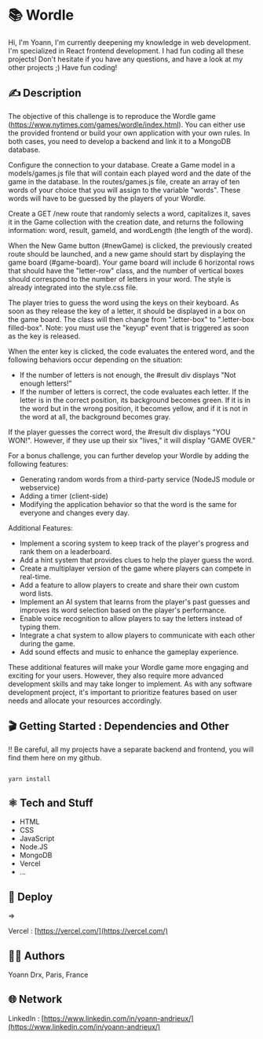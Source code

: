 #  📚 Wordle

Hi,
I'm Yoann, I'm currently deepening my knowledge in web development. I'm specialized in React frontend development.
I had fun coding all these projects!
Don't hesitate if you have any questions, and have a look at my other projects ;)
Have fun coding!

## ✍️ Description 

The objective of this challenge is to reproduce the Wordle game (https://www.nytimes.com/games/wordle/index.html). You can either use the provided frontend or build your own application with your own rules. In both cases, you need to develop a backend and link it to a MongoDB database.

Configure the connection to your database. Create a Game model in a models/games.js file that will contain each played word and the date of the game in the database. In the routes/games.js file, create an array of ten words of your choice that you will assign to the variable "words". These words will have to be guessed by the players of your Wordle.

Create a GET /new route that randomly selects a word, capitalizes it, saves it in the Game collection with the creation date, and returns the following information: word, result, gameId, and wordLength (the length of the word).

When the New Game button (#newGame) is clicked, the previously created route should be launched, and a new game should start by displaying the game board (#game-board). Your game board will include 6 horizontal rows that should have the "letter-row" class, and the number of vertical boxes should correspond to the number of letters in your word. The style is already integrated into the style.css file.

The player tries to guess the word using the keys on their keyboard. As soon as they release the key of a letter, it should be displayed in a box on the game board. The class will then change from ".letter-box" to ".letter-box filled-box". Note: you must use the "keyup" event that is triggered as soon as the key is released.

When the enter key is clicked, the code evaluates the entered word, and the following behaviors occur depending on the situation:

- If the number of letters is not enough, the #result div displays "Not enough letters!"
- If the number of letters is correct, the code evaluates each letter. If the letter is in the correct position, its background becomes green. If it is in the word but in the wrong position, it becomes yellow, and if it is not in the word at all, the background becomes gray.

If the player guesses the correct word, the #result div displays "YOU WON!". However, if they use up their six "lives," it will display "GAME OVER."

For a bonus challenge, you can further develop your Wordle by adding the following features:

- Generating random words from a third-party service (NodeJS module or webservice)
- Adding a timer (client-side)
- Modifying the application behavior so that the word is the same for everyone and changes every day.

Additional Features:

- Implement a scoring system to keep track of the player's progress and rank them on a leaderboard.
- Add a hint system that provides clues to help the player guess the word.
- Create a multiplayer version of the game where players can compete in real-time.
- Add a feature to allow players to create and share their own custom word lists.
- Implement an AI system that learns from the player's past guesses and improves its word selection based on the player's performance.
- Enable voice recognition to allow players to say the letters instead of typing them.
- Integrate a chat system to allow players to communicate with each other during the game.
- Add sound effects and music to enhance the gameplay experience.

These additional features will make your Wordle game more engaging and exciting for your users. However, they also require more advanced development skills and may take longer to implement. As with any software development project, it's important to prioritize features based on user needs and allocate your resources accordingly.

## 🎬 Getting Started : Dependencies and Other

!! Be careful, all my projects have a separate backend and frontend, you will find them here on my github.

```

yarn install

```

## ⚛️ Tech and Stuff

- HTML
- CSS
- JavaScript
- Node.JS
- MongoDB
- Vercel
- …

## 🚀 Deploy 

⇒ 

Vercel : [https://vercel.com/](https://vercel.com/)

## 🧑‍💻 Authors

Yoann Drx, Paris, France 

## 🌐 Network

LinkedIn : [https://www.linkedin.com/in/yoann-andrieux/](https://www.linkedin.com/in/yoann-andrieux/)